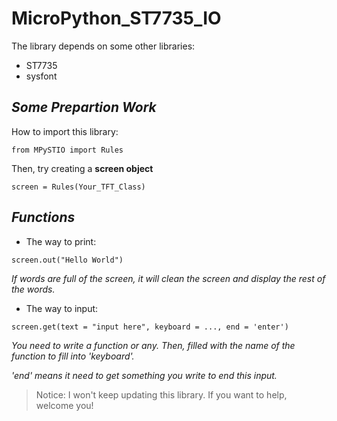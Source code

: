 # MicroPython_ST7735_IO

The library depends on some other libraries:
- ST7735
- sysfont

## *Some Prepartion Work*
How to import this library:

```from MPySTIO import Rules```

Then, try creating a **screen object**

```screen = Rules(Your_TFT_Class)```

## *Functions*

- The way to print:

```screen.out("Hello World")```

*If words are full of the screen, it will clean the screen and display the rest of the words.*

- The way to input:

```screen.get(text = "input here", keyboard = ..., end = 'enter')```

*You need to write a function or any. Then, filled with the name of the function to fill into 'keyboard'.*

*'end' means it need to get something you write to end this input.*

> Notice: I won't keep updating this library. If you want to help, welcome you!
